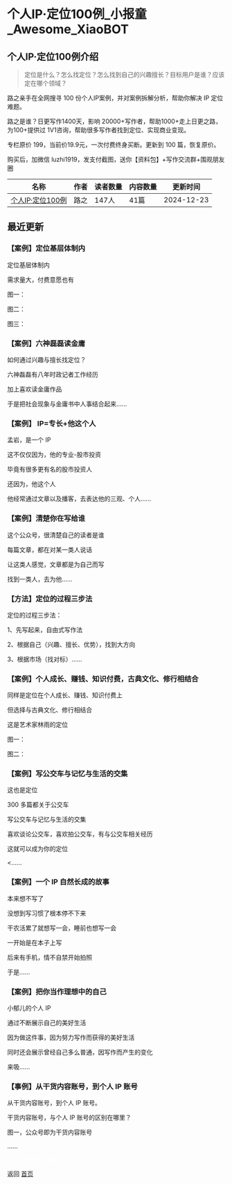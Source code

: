 # 个人IP·定位100例_小报童_Awesome_XiaoBOT

## 个人IP·定位100例介绍
> 定位是什么？怎么找定位？怎么找到自己的兴趣擅长？目标用户是谁？应该定在哪个领域？    
    
路之亲手在全网搜寻 100 份个人IP案例，并对案例拆解分析，帮助你解决 IP 定位难题。    
    
路之是谁？日更写作1400天，影响 20000+写作者，帮助1000+走上日更之路，为100+提供过 1V1咨询，帮助很多写作者找到定位、实现商业变现。    
    
专栏原价 199，当前价19.9元，一次付费终身买断。更新到 100 篇，恢复原价。    
    
购买后，加微信 luzhi1919，发支付截图，送你【资料包】+写作交流群+围观朋友圈  
  


|名称|作者|读者数量|内容数量|更新时间|
|---|---|---|---|---|
|[个人IP·定位100例](https://xiaobot.net/p/IP100case?refer=0b133df9-27dc-423b-8101-639049001c13)|路之|147人|41篇|2024-12-23|

## 最近更新
### 【案例】定位基层体制内

定位基层体制内

需求量大，付费意愿也有

图一：

图二：

图三：

### 【案例】六神磊磊读金庸

如何通过兴趣与擅长找定位？

六神磊磊有八年时政记者工作经历

加上喜欢读金庸作品

于是把社会现象与金庸书中人事结合起来......

### 【案例】 IP=专长+他这个人

孟岩，是一个 IP

这不仅仅因为，他的专业-股市投资

毕竟有很多更有名的股市投资人

还因为，他这个人

他经常通过文章以及播客，去表达他的三观、个人......

### 【案例】清楚你在写给谁

这个公众号，很清楚自己的读者是谁

每篇文章，都在对某一类人说话

让这类人感觉，文章都是为自己而写

找到一类人，去为他......

### 【方法】定位的过程三步法

定位的过程三步法：

1、先写起来，自由式写作法

2、根据自己（兴趣、擅长、优势），找到大方向

3、根据市场（找对标）......

### 【案例】个人成长、赚钱、知识付费，古典文化、修行相结合

同样是定位在个人成长、赚钱、知识付费上

但选择与古典文化、修行相结合

这是艺术家林雨的定位

图一：

图二：

### 【案例】写公交车与记忆与生活的交集

这也是定位

300 多篇都关于公交车

写公交车与记忆与生活的交集

喜欢谈论公交车，喜欢拍公交车，有与公交车相关经历

这就可以成为你的定位

<......

### 【案例】一个 IP 自然长成的故事

本来想不写了

没想到写习惯了根本停不下来

干农活累了就想写一会，睡前也想写一会

一开始是在本子上写

后来有手机，情不自禁开始拍照

于是......

### 【案例】把你当作理想中的自己

小郁儿的个人 IP

通过不断展示自己的美好生活

因为做这件事，因为努力写作而获得的美好生活

同时还会展示曾经自己多么普通，因写作而产生的变化

来吸......

### 【事例】从干货内容账号，到个人 IP 账号

从干货内容账号，到个人 IP 账号。

干货内容账号，与个人 IP 账号的区别在哪里？

图一，公众号即为干货内容账号

......


<a href="https://github.com/Reno9527/awesome-xiaobot" style="color: white; text-decoration: none;">awesome-xiaobot</a>

返回 [首页](../README.md)
